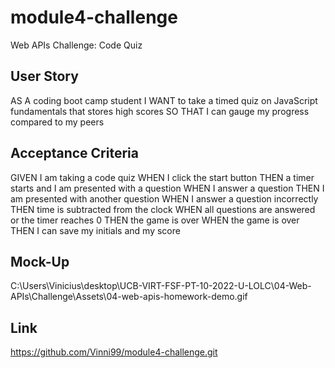 # module4-challenge
Web APIs Challenge: Code Quiz


  ## User Story

  AS A coding boot camp student
I WANT to take a timed quiz on JavaScript fundamentals that stores high scores
SO THAT I can gauge my progress compared to my peers

  ## Acceptance Criteria

  GIVEN I am taking a code quiz
WHEN I click the start button
THEN a timer starts and I am presented with a question
WHEN I answer a question
THEN I am presented with another question
WHEN I answer a question incorrectly
THEN time is subtracted from the clock
WHEN all questions are answered or the timer reaches 0
THEN the game is over
WHEN the game is over
THEN I can save my initials and my score

  ## Mock-Up
  
 C:\Users\Vinicius\desktop\UCB-VIRT-FSF-PT-10-2022-U-LOLC\04-Web-APIs\Challenge\Assets\04-web-apis-homework-demo.gif

  ## Link
 https://github.com/Vinni99/module4-challenge.git
